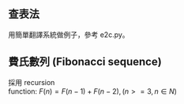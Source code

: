 ## 查表法
用簡單翻譯系統做例子，參考 e2c.py。

## 費氏數列 (Fibonacci sequence)
採用 recursion  
function: $F(n) = F(n-1) + F(n-2), (n>=3, n \in N)$


